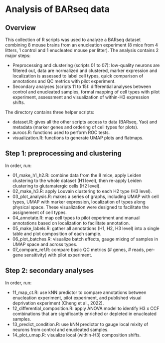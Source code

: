 Analysis of BARseq data
===

Overview
---

This collection of R scripts was used to analyze a BARseq dataset combining 8 mouse brains from an enucleation experiment (8 mice from 4 litters, 1 control and 1 enucleated mouse per litter). The analysis contains 2 major steps:
 - Preprocessing and clustering (scripts 01 to 07): low-quality neurons are filtered out, data are normalized and clustered, marker expression and localization is assessed to label cell types, quick comparison of annotations and QC metrics with pilot experiment.
 - Secondary analyses (scripts 11 to 15): differential analyses between control and enucleated samples, formal mapping of cell types with pilot experiment, assessment and visualization of within-H3 expression shifts.
 
The directory contains three helper scripts:
 - dataset.R: gives all the other scripts access to data (BARseq, Yao) and metadata (marker genes and ordering of cell types for plots).
 - aurocs.R: functions used to perform ROC tests.
 - visualization.R: functions to generate UMAP plots and flatmaps.
  
Step 1: preprocessing and clustering
---
 
In order, run:
 - 01_make_h1_h2.R: combine data from the 8 mice, apply Leiden clustering to the whole dataset (H1 level), then re-apply Leiden clustering to glutamatergic cells (H2 level).
 - 02_make_h3.R: apply Louvain clustering to each H2 type (H3 level).
 - 03_plot_analysis.R: makes a series of graphs, including UMAP with cell types, UMAP with marker expression, localization of types along physical space. These visualization were designed to facilitate the assignement of cell types.
 - 04_annotate.R: map cell types to pilot experiment and manual annotations based on localization to facilitate annotation.
 - 05_make_labels.R: gather all annotations (H1, H2, H3 level) into a single table and plot composition of each sample.
 - 06_plot_batches.R: visualize batch effects, gauge mixing of samples in UMAP space and across types.
 - 07_compare_ref.R: compare basic QC metrics (# genes, # reads, per-gene sensitivity) with pilot experiment.
 
 
 Step 2: secondary analyses
 ---
 
 In order, run:
  - 11_map_ct.R: use kNN predictor to compare annotations between enucleation experiment, pilot experiment, and published visual deprivation experiment (Cheng et al., 2022).
  - 12_differential_composition.R: apply ANOVA model to identify H3 x CCF combinations that are significantly enriched or depleted in enucleated samples.
  - 13_predict_condition.R: use kNN predictor to gauge local mixity of neurons from control and enucleated samples.
  - 14_plot_umap.R: visualize local (within-H3) composition shifts.